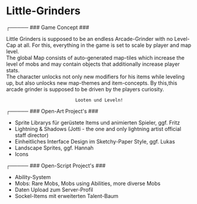 # Little-Grinders


┌───── ### Game Concept ### 

Little Grinders is supposed to be an endless Arcade-Grinder with no Level-Cap at all. 
For this, everything in the game is set to scale by player and map level.               
The global Map consists of auto-generated map-tiles which increase the level of mobs and
may contain objects that additionally increase player stats.                           
The character unlocks not only new modifiers for his items while leveling up, but also 
unlocks new map-themes and item-concepts. By this,this arcade grinder is supposed to be
driven by the players curiosity.                                                                    

                              
                              Looten und Leveln!

┌───── ### Open-Art Project's ### 

- Sprite Librarys für gerüstete Items und animierten Spieler, ggf. Fritz
- Lightning & Shadows (Jotti - the one and only lightning artist official staff director)
- Einheitliches Interface Design im Sketchy-Paper Style, ggf. Lukas
- Landscape Sprites, ggf. Hannah
- Icons


┌───── ### Open-Script Project's ### 
- Ability-System
- Mobs: Rare Mobs, Mobs using Abilities, more diverse Mobs
- Daten Upload zum Server-Profil
- Sockel-Items mit erweiterten Talent-Baum
